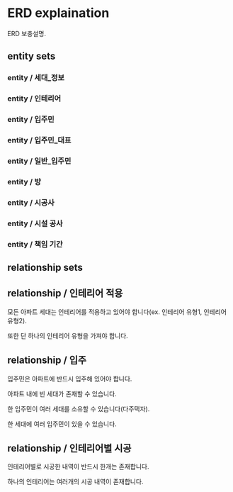# ERD explaination

ERD 보충설명.

## entity sets

### entity / 세대_정보

### entity / 인테리어

### entity / 입주민

### entity / 입주민_대표

### entity / 일반_입주민

### entity / 방

### entity / 시공사

### entity / 시설 공사

### entity / 책임 기간

## relationship sets

## relationship / 인테리어 적용

모든 아파트 세대는 인테리어를 적용하고 있어야 합니다(ex. 인테리어 유형1, 인테리어 유형2). 

또한 단 하나의 인테리어 유형을 가져야 합니다.

## relationship / 입주

입주민은 아파트에 반드시 입주해 있어야 합니다.

아파트 내에 빈 세대가 존재할 수 있습니다.

한 입주민이 여러 세대를 소유할 수 있습니다(다주택자).

한 세대에 여러 입주민이 있을 수 있습니다.

## relationship / 인테리어별 시공

인테리어별로 시공한 내역이 반드시 한개는 존재합니다.

하나의 인테리어는 여러개의 시공 내역이 존재합니다.

